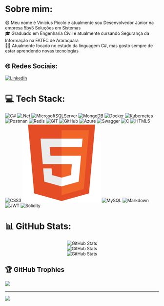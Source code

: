 # Sobre mim:
😄 Meu nome é Vinicius Picolo e atualmente sou Desenvolvedor Júnior na empresa 5by5 Soluções em Sistemas<br>🎓 Graduado em Engenharia Civil e atualmente cursando Segurança da Informação na FATEC de Araraquara<br>👩‍💻 Atualmente focado no estudo da linguagem C#, mas gosto sempre de estar aprendendo novas tecnologias<br>


## 🌐 Redes Sociais:
[![LinkedIn](https://img.shields.io/badge/LinkedIn-%230077B5.svg?logo=linkedin&logoColor=white)](https://linkedin.com/in/vinicius-picolo-1b6064171) 

# 💻 Tech Stack:
![C#](https://img.shields.io/badge/c%23-%23239120.svg?style=for-the-badge&logo=c-sharp&logoColor=white)
![.Net](https://img.shields.io/badge/.NET-5C2D91?style=for-the-badge&logo=.net&logoColor=white)
![MicrosoftSQLServer](https://img.shields.io/badge/Microsoft%20SQL%20Sever-CC2927?style=for-the-badge&logo=microsoft%20sql%20server&logoColor=white)
![MongoDB](https://img.shields.io/badge/MongoDB-%234ea94b.svg?style=for-the-badge&logo=mongodb&logoColor=white)
![Docker](https://img.shields.io/badge/docker-%230db7ed.svg?style=for-the-badge&logo=docker&logoColor=white)
![Kubernetes](https://img.shields.io/badge/kubernetes-%23326ce5.svg?style=for-the-badge&logo=kubernetes&logoColor=white)
![Postman](https://img.shields.io/badge/Postman-FF6C37?style=for-the-badge&logo=postman&logoColor=white)
![Redis](https://img.shields.io/badge/redis-%23DD0031.svg?style=for-the-badge&logo=redis&logoColor=white)
![GIT](https://img.shields.io/badge/Git-fc6d26?style=for-the-badge&logo=git&logoColor=white)
![GitHub](https://img.shields.io/badge/GitHub-%23121011.svg?style=for-the-badge&logo=github&logoColor=white)
![Azure](https://img.shields.io/badge/azure-%230072C6.svg?style=for-the-badge&logo=azure-devops&logoColor=white)
![Swagger](https://img.shields.io/badge/-Swagger-%23Clojure?style=for-the-badge&logo=swagger&logoColor=white)
![C](https://img.shields.io/badge/c-%2300599C.svg?style=for-the-badge&logo=c&logoColor=white)
![HTML5](https://img.shields.io/badge/html5-%23E34F26.svg?style=for-the-badge&logo=html5&logoColor=white)
![CSS3](https://img.shields.io/badge/css3-%231572B6.svg?style=for-the-badge&logo=css3&logoColor=white)
![JavaScript](https://raw.githubusercontent.com/devicons/devicon/master/icons/html5/html5-original.svg)
![MySQL](https://img.shields.io/badge/mysql-%2300f.svg?style=for-the-badge&logo=mysql&logoColor=white)
![Markdown](https://img.shields.io/badge/markdown-%23000000.svg?style=for-the-badge&logo=markdown&logoColor=white)
![JWT](https://img.shields.io/badge/JWT-black?style=for-the-badge&logo=JSON%20web%20tokens)
![Solidity](https://img.shields.io/badge/Solidity-%23363636.svg?style=for-the-badge&logo=solidity&logoColor=white)


# 📊 GitHub Stats:
<div align="center">
<img src="https://github-readme-stats.vercel.app/api?username=Picolo21&theme=vue-dark&hide_border=false&include_all_commits=false&count_private=true" alt="GitHub Stats" width=500px><br/>
<img src="https://github-readme-streak-stats.herokuapp.com/?user=Picolo21&theme=vue-dark&hide_border=false" alt="GitHub Stats" width=500px><br/>
<img src="https://github-readme-stats.vercel.app/api/top-langs/?username=Picolo21&theme=vue-dark&hide_border=false&include_all_commits=false&count_private=true&layout=compact" alt="GitHub Stats" width=500px>
</div>

## 🏆 GitHub Trophies
![](https://github-profile-trophy.vercel.app/?username=Picolo21&theme=radical&no-frame=false&no-bg=true&margin-w=4)

---
[![](https://visitcount.itsvg.in/api?id=Picolo21&icon=5&color=3)](https://visitcount.itsvg.in)

<!-- Proudly created with GPRM ( https://gprm.itsvg.in ) -->
